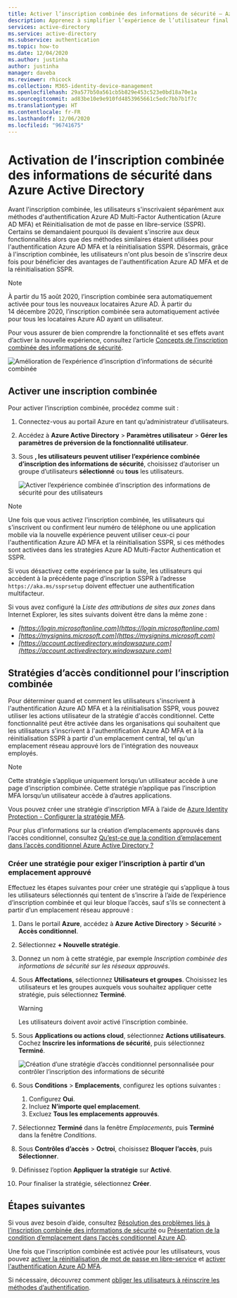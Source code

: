 ```yaml
---
title: Activer l’inscription combinée des informations de sécurité – Azure Active Directory
description: Apprenez à simplifier l’expérience de l’utilisateur final grâce à l’inscription combinée à l’authentification multifacteur et à la réinitialisation de mot de passe en libre-service Azure AD.
services: active-directory
ms.service: active-directory
ms.subservice: authentication
ms.topic: how-to
ms.date: 12/04/2020
ms.author: justinha
author: justinha
manager: daveba
ms.reviewer: rhicock
ms.collection: M365-identity-device-management
ms.openlocfilehash: 29a577b50a561cb5b829e453c523e0bd18a70e1a
ms.sourcegitcommit: ad83be10e9e910fd4853965661c5edc7bb7b1f7c
ms.translationtype: HT
ms.contentlocale: fr-FR
ms.lasthandoff: 12/06/2020
ms.locfileid: "96741675"
---
```

# <a name="enable-combined-security-information-registration-in-azure-active-directory"></a>Activation de l’inscription combinée des informations de sécurité dans Azure Active Directory

Avant l'inscription combinée, les utilisateurs s'inscrivaient séparément aux méthodes d'authentification Azure AD Multi-Factor Authentication (Azure AD MFA) et Réinitialisation de mot de passe en libre-service (SSPR). Certains se demandaient pourquoi ils devaient s'inscrire aux deux fonctionnalités alors que des méthodes similaires étaient utilisées pour l'authentification Azure AD MFA et la réinitialisation SSPR. Désormais, grâce à l'inscription combinée, les utilisateurs n'ont plus besoin de s'inscrire deux fois pour bénéficier des avantages de l'authentification Azure AD MFA et de la réinitialisation SSPR.

> [!NOTE]
> À partir du 15 août 2020, l’inscription combinée sera automatiquement activée pour tous les nouveaux locataires Azure AD. À partir du 14 décembre 2020, l’inscription combinée sera automatiquement activée pour tous les locataires Azure AD ayant un utilisateur.

Pour vous assurer de bien comprendre la fonctionnalité et ses effets avant d’activer la nouvelle expérience, consultez l’article [Concepts de l’inscription combinée des informations de sécurité](concept-registration-mfa-sspr-combined.md).

![Amélioration de l’expérience d’inscription d’informations de sécurité combinée](media/howto-registration-mfa-sspr-combined/combined-security-info-more-required.png)

## <a name="enable-combined-registration"></a>Activer une inscription combinée

Pour activer l’inscription combinée, procédez comme suit :

1. Connectez-vous au portail Azure en tant qu’administrateur d’utilisateurs.
2. Accédez à **Azure Active Directory** > **Paramètres utilisateur** > **Gérer les paramètres de préversion de la fonctionnalité utilisateur**.
3. Sous **, les utilisateurs peuvent utiliser l’expérience combinée d’inscription des informations de sécurité**, choisissez d’autoriser un groupe d’utilisateurs **sélectionné** ou **tous** les utilisateurs.

   ![Activer l’expérience combinée d’inscription des informations de sécurité pour des utilisateurs](media/howto-registration-mfa-sspr-combined/enable-the-combined-security-info.png)

> [!NOTE]
> Une fois que vous activez l'inscription combinée, les utilisateurs qui s'inscrivent ou confirment leur numéro de téléphone ou une application mobile via la nouvelle expérience peuvent utiliser ceux-ci pour l'authentification Azure AD MFA et la réinitialisation SSPR, si ces méthodes sont activées dans les stratégies Azure AD Multi-Factor Authentication et SSPR.
>
> Si vous désactivez cette expérience par la suite, les utilisateurs qui accèdent à la précédente page d’inscription SSPR à l’adresse `https://aka.ms/ssprsetup` doivent effectuer une authentification multifacteur.

Si vous avez configuré la *Liste des attributions de sites aux zones* dans Internet Explorer, les sites suivants doivent être dans la même zone :

* *[https://login.microsoftonline.com](https://login.microsoftonline.com)*
* *[https://mysignins.microsoft.com](https://mysignins.microsoft.com)*
* *[https://account.activedirectory.windowsazure.com](https://account.activedirectory.windowsazure.com)*

## <a name="conditional-access-policies-for-combined-registration"></a>Stratégies d’accès conditionnel pour l’inscription combinée

Pour déterminer quand et comment les utilisateurs s'inscrivent à l'authentification Azure AD MFA et à la réinitialisation SSPR, vous pouvez utiliser les actions utilisateur de la stratégie d'accès conditionnel. Cette fonctionnalité peut être activée dans les organisations qui souhaitent que les utilisateurs s'inscrivent à l'authentification Azure AD MFA et à la réinitialisation SSPR à partir d'un emplacement central, tel qu'un emplacement réseau approuvé lors de l'intégration des nouveaux employés.

> [!NOTE]
> Cette stratégie s’applique uniquement lorsqu’un utilisateur accède à une page d’inscription combinée. Cette stratégie n’applique pas l’inscription MFA lorsqu’un utilisateur accède à d’autres applications.
>
> Vous pouvez créer une stratégie d’inscription MFA à l’aide de [Azure Identity Protection - Configurer la stratégie MFA](../identity-protection/howto-identity-protection-configure-mfa-policy.md).

Pour plus d’informations sur la création d’emplacements approuvés dans l’accès conditionnel, consultez [Qu’est-ce que la condition d’emplacement dans l’accès conditionnel Azure Active Directory ?](../conditional-access/location-condition.md#named-locations)

### <a name="create-a-policy-to-require-registration-from-a-trusted-location"></a>Créer une stratégie pour exiger l’inscription à partir d’un emplacement approuvé

Effectuez les étapes suivantes pour créer une stratégie qui s’applique à tous les utilisateurs sélectionnés qui tentent de s’inscrire à l’aide de l’expérience d’inscription combinée et qui leur bloque l’accès, sauf s’ils se connectent à partir d’un emplacement réseau approuvé :

1. Dans le portail **Azure**, accédez à **Azure Active Directory** > **Sécurité** > **Accès conditionnel**.
1. Sélectionnez **+ Nouvelle stratégie**.
1. Donnez un nom à cette stratégie, par exemple *Inscription combinée des informations de sécurité sur les réseaux approuvés*.
1. Sous **Affectations**, sélectionnez **Utilisateurs et groupes**. Choisissez les utilisateurs et les groupes auxquels vous souhaitez appliquer cette stratégie, puis sélectionnez **Terminé**.

   > [!WARNING]
   > Les utilisateurs doivent avoir activé l’inscription combinée.

1. Sous **Applications ou actions cloud**, sélectionnez **Actions utilisateurs**. Cochez **Inscrire les informations de sécurité**, puis sélectionnez **Terminé**.

    ![Création d’une stratégie d’accès conditionnel personnalisée pour contrôler l’inscription des informations de sécurité](media/howto-registration-mfa-sspr-combined/require-registration-from-trusted-location.png)

1. Sous **Conditions** > **Emplacements**, configurez les options suivantes :
   1. Configurez **Oui**.
   1. Incluez **N’importe quel emplacement**.
   1. Excluez **Tous les emplacements approuvés**.
1. Sélectionnez **Terminé** dans la fenêtre *Emplacements*, puis **Terminé** dans la fenêtre *Conditions*.
1. Sous **Contrôles d’accès** > **Octroi**, choisissez **Bloquer l’accès**, puis **Sélectionner**.
1. Définissez l’option **Appliquer la stratégie** sur **Activé**.
1. Pour finaliser la stratégie, sélectionnez **Créer**.

## <a name="next-steps"></a>Étapes suivantes

Si vous avez besoin d’aide, consultez [Résolution des problèmes liés à l’inscription combinée des informations de sécurité](howto-registration-mfa-sspr-combined-troubleshoot.md) ou [Présentation de la condition d’emplacement dans l’accès conditionnel Azure AD](../conditional-access/location-condition.md).

Une fois que l'inscription combinée est activée pour les utilisateurs, vous pouvez [activer la réinitialisation de mot de passe en libre-service](tutorial-enable-sspr.md) et [activer l'authentification Azure AD MFA](tutorial-enable-azure-mfa.md).

Si nécessaire, découvrez comment [obliger les utilisateurs à réinscrire les méthodes d’authentification](howto-mfa-userdevicesettings.md#manage-user-authentication-options).
